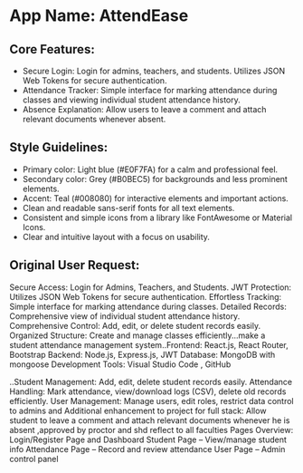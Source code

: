 # **App Name**: AttendEase

## Core Features:

- Secure Login: Login for admins, teachers, and students. Utilizes JSON Web Tokens for secure authentication.
- Attendance Tracker: Simple interface for marking attendance during classes and viewing individual student attendance history.
- Absence Explanation: Allow users to leave a comment and attach relevant documents whenever absent.

## Style Guidelines:

- Primary color: Light blue (#E0F7FA) for a calm and professional feel.
- Secondary color: Grey (#B0BEC5) for backgrounds and less prominent elements.
- Accent: Teal (#008080) for interactive elements and important actions.
- Clean and readable sans-serif fonts for all text elements.
- Consistent and simple icons from a library like FontAwesome or Material Icons.
- Clear and intuitive layout with a focus on usability.

## Original User Request:
Secure Access: Login for Admins, Teachers, and Students.
JWT Protection: Utilizes JSON Web Tokens for secure authentication.
Effortless Tracking: Simple interface for marking attendance during classes.
Detailed Records: Comprehensive view of individual student attendance history.
Comprehensive Control: Add, edit, or delete student records easily.
Organized Structure: Create and manage classes efficiently...make a student attendance management system..Frontend:
             React.js, React Router, Bootstrap 
Backend:
         Node.js, Express.js,  JWT 
Database:
              MongoDB with mongoose
Development Tools:
              Visual Studio Code , GitHub

..Student Management: Add, edit, delete student records easily.
Attendance Handling: Mark attendance, view/download logs (CSV), delete old records efficiently.
User Management: Manage users, edit roles, restrict data control to admins and Additional enhancement to project for full stack:
Allow student to leave a comment and attach relevant documents whenever he is absent ,approved by proctor and shd reflect to all faculties
  Pages Overview:
Login/Register Page  and Dashboard
Student Page – View/manage student info
Attendance Page – Record and review attendance
User Page – Admin control panel
  